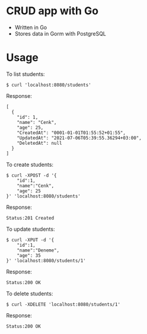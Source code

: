 
# CRUD app with Go

- Written in Go
- Stores data in Gorm with PostgreSQL

# Usage
To list students:
```shell
$ curl 'localhost:8080/students'
```
Response:
```
[
  {
    "id": 1,
    "name": "Cenk",
    "age": 25,
    "CreatedAt": "0001-01-01T01:55:52+01:55",
    "UpdatedAt": "2021-07-06T05:39:55.36294+03:00",
    "DeletedAt": null
  }
]
```
To create students:
```shell
$ curl -XPOST -d '{
    "id":1,
    "name":"Cenk",
    "age": 25
}' 'localhost:8080/students'
```
Response:
```
Status:201 Created
```
To update students:
```shell
$ curl -XPUT -d '{
    "id":1,
    "name":"Deneme",
    "age": 35
}' 'localhost:8080/students/1'
```
Response:
```
Status:200 OK
```
To delete students:
```shell
$ curl -XDELETE 'localhost:8080/students/1'
```
Response:
```
Status:200 OK
```
